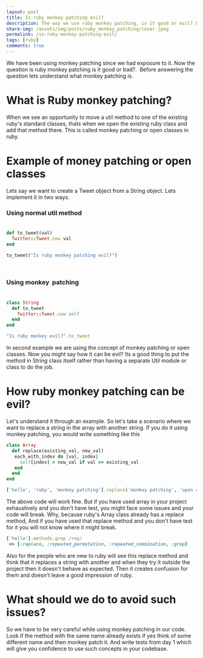 ```yaml
---
layout: post
title: Is ruby monkey patching evil?
description: The way we use ruby monkey patching, is it good or evil? Lets understand through some examples.
share-img: /assets/img/posts/ruby_monkey_patching/cover.jpeg
permalink: /is-ruby-monkey-patching-evil/
tags: [ruby]
comments: true
---
```


We have been using monkey patching since we had exposure to it. Now the question is ruby monkey patching is it good or bad?.  Before answering the question lets understand what monkey patching is.

# What is Ruby monkey patching?

When we see an opportunity to move a util method to one of the existing ruby's standard classes, thats when we open the existing ruby class and add that method there. This is called monkey patching or open classes in ruby.

# Example of money patching or open classes

Lets say we want to create a Tweet object from a String object. Lets implement it in two ways.

### Using normal util method<br><br>

```ruby
def to_tweet(val)
  Twitter::Tweet.new val
end

to_tweet("Is ruby monkey patching evil?")
```
<br>

### Using monkey  patching<br><br>

```ruby
class String
  def to_tweet
    Twitter::Tweet.new self
  end
end

"Is ruby monkey evil?".to_tweet
```

In second example we are using the concept of monkey patching or open classes. Now you might say how it can be evil? Its a good thing to put the method in String class itself rather than having a separate Util module or class to do the job.

# How ruby monkey patching can be evil?

Let's understand it through an example. So let's take a scenario where we want to replace a string in the array with another string. If you do it using monkey patching, you would write something like this

```ruby
class Array
  def replace(existing_val, new_val)
   each_with_index do |val, index|
     self[index] = new_val if val == existing_val
   end
  end
end

['hello', 'ruby', 'monkey patching'].replace('monkey patching', 'open classes')
```

The above code will work fine. But if you have used array in your project exhaustively and you don't have test, you might face some issues and your code will break. Why, because ruby's Array class already has a replace method, And if you have used that replace method and you don't have test for it you will not know where it might break.

```ruby
['hello'].methods.grep /rep/
 => [:replace, :repeated_permutation, :repeated_combination, :grep]
```

Also for the people who are new to ruby will see this replace method and think that it replaces a string with another and when they try it outside the project then it doesn't behave as expected. Then it creates confusion for them and doesn't leave a good impression of ruby.

# What should we do to avoid such issues?

So we have to be very careful while using monkey patching in our code. Look if the method with the same name already exists if yes think of some different name and then monkey patch it. And write tests from day 1 which will give you confidence to use such concepts in your codebase.

